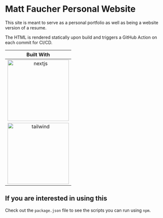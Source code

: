 # Matt Faucher Personal Website

This site is meant to serve as a personal portfolio as well as being a website version of a resume.

The HTML is rendered statically upon build and triggers a GitHub Action on each commit for CI/CD.

|Built With|
|:--:|
|[<img src="https://upload.wikimedia.org/wikipedia/commons/thumb/8/8e/Nextjs-logo.svg/2560px-Nextjs-logo.svg.png" alt="nextjs" width=200px>](https://nextjs.org/)|
|[<img src="https://www.vectorlogo.zone/logos/tailwindcss/tailwindcss-ar21.png" alt="tailwind" width=200px>](https://tailwindcss.com/)|


## If you are interested in using this

Check out the `package.json` file to see the scripts you can run using `npm`.

